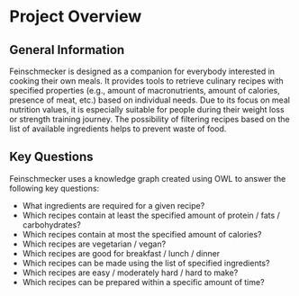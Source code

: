 # Project Overview

## General Information
Feinschmecker is designed as a companion for everybody interested in cooking their own meals. It provides tools to retrieve culinary recipes with specified properties (e.g., amount of macronutrients, amount of calories, presence of meat, etc.) based on individual needs. Due to its focus on meal nutrition values, it is especially suitable for people during their weight loss or strength training journey. The possibility of filtering recipes based on the list of available ingredients helps to prevent waste of food.

## Key Questions
Feinschmecker uses a knowledge graph created using OWL to answer the following key questions:
- What ingredients are required for a given recipe?
- Which recipes contain at least the specified amount of protein / fats / carbohydrates?
- Which recipes contain at most the specified amount of calories?
- Which recipes are vegetarian / vegan?
- Which recipes are good for breakfast / lunch / dinner 
- Which recipes can be made using the list of specified ingredients?
- Which recipes are easy / moderately hard / hard to make?
- Which recipes can be prepared within a specific amount of time?

